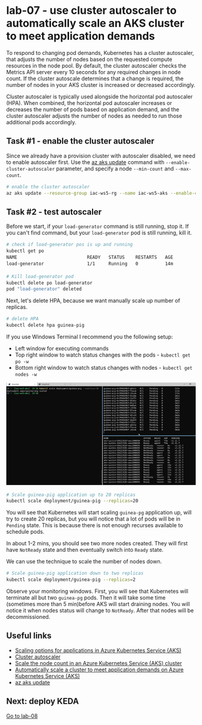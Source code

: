 # lab-07 - use cluster autoscaler to automatically scale an AKS cluster to meet application demands

 To respond to changing pod demands, Kubernetes has a cluster autoscaler, that adjusts the number of nodes based on the requested compute resources in the node pool. By default, the cluster autoscaler checks the Metrics API server every 10 seconds for any required changes in node count. If the cluster autoscale determines that a change is required, the number of nodes in your AKS cluster is increased or decreased accordingly. 

Cluster autoscaler is typically used alongside the horizontal pod autoscaler (HPA). When combined, the horizontal pod autoscaler increases or decreases the number of pods based on application demand, and the cluster autoscaler adjusts the number of nodes as needed to run those additional pods accordingly.

## Task #1 - enable the cluster autoscaler

Since we already have a provision cluster with autoscaler disabled, we need to enable autoscaler first. Use the [az aks update](https://docs.microsoft.com/en-us/cli/azure/aks?WT.mc_id=AZ-MVP-5003837&view=azure-cli-latest#az-aks-update) command with `--enable-cluster-autoscaler` parameter, and specify a node `--min-count` and `--max-count`.

```bash
# enable the cluster autoscaler
az aks update --resource-group iac-ws5-rg --name iac-ws5-aks --enable-cluster-autoscaler --min-count 1 --max-count 3
```
## Task #2 - test autoscaler

Before we start, if your `load-generator` command is still running, stop it. If you can't find command, but your `load-generator` pod is still running, kill it.

```bash
# check if load-generator pos is up and running
kubectl get po
NAME                          READY   STATUS    RESTARTS   AGE
load-generator                1/1     Running   0          14m

# Kill load-generator pod
kubectl delete po load-generator
pod "load-generator" deleted
```
Next, let's delete HPA, because we want manually scale up number of replicas.

```bash
# delete HPA
kubectl delete hpa guinea-pig
```

If you use Windows Terminal I recommend you the following setup:

* Left window for executing commands
* Top right window to watch status changes with the pods - `kubectl get po -w`
* Bottom right window to watch status changes with nodes - `kubectl get nodes -w`

![pic](images/wterminal.png)


```bash
# Scale guinea-pig application up to 20 replicas
kubectl scale deployment/guinea-pig --replicas=20
```

You will see that Kubernetes will start scaling `guinea-pg` application up, will try to create 20 replicas, but you will notice that a lot of pods will be in `Pending` state. This is because there is not enough recurses available to schedule pods. 

In about 1-2 mins, you should see two more nodes created. They will first have `NotReady` state and then eventually switch into `Ready` state.

We can use the technique to scale the number of nodes down.

```bash
# Scale guinea-pig application down to two replicas
kubectl scale deployment/guinea-pig --replicas=2
```

Observe your monitoring windows. First, you will see that Kubernetes will terminate all but two `guinea-pg` pods. Then it will take some time (sometimes more than 5 min)before AKS will start draining nodes. You will notice it when nodes status will change to `NotReady`. After that nodes will be decommissioned.

## Useful links

* [Scaling options for applications in Azure Kubernetes Service (AKS)](https://docs.microsoft.com/en-us/azure/aks/concepts-scale?WT.mc_id=AZ-MVP-5003837)
* [Cluster autoscaler](https://docs.microsoft.com/en-us/azure/aks/concepts-scale?WT.mc_id=AZ-MVP-5003837#cluster-autoscaler)
* [Scale the node count in an Azure Kubernetes Service (AKS) cluster](https://docs.microsoft.com/en-us/azure/aks/scale-cluster?WT.mc_id=AZ-MVP-5003837)
* [Automatically scale a cluster to meet application demands on Azure Kubernetes Service (AKS)](https://docs.microsoft.com/en-us/azure/aks/cluster-autoscaler?WT.mc_id=AZ-MVP-5003837)
* [az aks update](https://docs.microsoft.com/en-us/cli/azure/aks?WT.mc_id=AZ-MVP-5003837&view=azure-cli-latest#az-aks-update)

## Next: deploy KEDA

[Go to lab-08](../lab-08/readme.md)